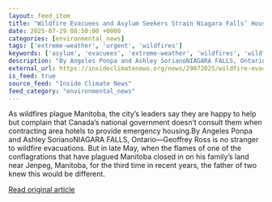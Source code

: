 ```yaml
---
layout: feed_item
title: "Wildfire Evacuees and Asylum Seekers Strain Niagara Falls’ Housing Capacity During Tourism Season"
date: 2025-07-29 08:50:00 +0000
categories: [environmental_news]
tags: ['extreme-weather', 'urgent', 'wildfires']
keywords: ['asylum', 'evacuees', 'extreme-weather', 'wildfires', 'wildfire', 'urgent']
description: "By Angeles Ponpa and Ashley SorianoNIAGARA FALLS, Ontario—Geoffrey Ross is no stranger to wildfire evacuations"
external_url: https://insideclimatenews.org/news/29072025/wildfire-evacuees-niagara-falls-housing-capacity/
is_feed: true
source_feed: "Inside Climate News"
feed_category: "environmental_news"
---
```


As wildfires plague Manitoba, the city’s leaders say they are happy to help but complain that Canada’s national government doesn’t consult them when contracting area hotels to provide emergency housing.By Angeles Ponpa and Ashley SorianoNIAGARA FALLS, Ontario—Geoffrey Ross is no stranger to wildfire evacuations. But in late May, when the flames of one of the conflagrations that have plagued Manitoba closed in on his family’s land near Jenpeg, Manitoba, for the third time in recent years, the father of two knew this would be different.

[Read original article](https://insideclimatenews.org/news/29072025/wildfire-evacuees-niagara-falls-housing-capacity/)
